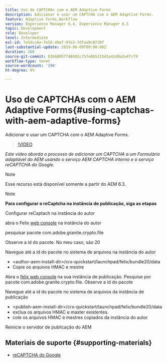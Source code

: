 ```yaml
---
title: Uso de CAPTCHAs com o AEM Adaptive Forms
description: Adicionar e usar um CAPTCHA com o AEM Adaptive Forms.
feature: Adaptive Forms,Workflow
version: Experience Manager 6.4, Experience Manager 6.5
topic: Development
role: Developer
level: Intermediate
exl-id: 7e5dcc6e-fe56-49af-97e3-7dfaa9c8738f
last-substantial-update: 2019-06-09T00:00:00Z
duration: 260
source-git-commit: 03b68057748892c757e0b5315d3a41d0a2e4fc79
workflow-type: tm+mt
source-wordcount: '196'
ht-degree: 0%

---
```


# Uso de CAPTCHAs com o AEM Adaptive Forms{#using-captchas-with-aem-adaptive-forms}

Adicionar e usar um CAPTCHA com o AEM Adaptive Forms.

>[!VIDEO](https://video.tv.adobe.com/v/34704?quality=12&learn=on&captions=por_br)

*Este vídeo aborda o processo de adicionar um CAPTCHA a um Formulário adaptável do AEM usando o serviço AEM CAPTCHA interno e o serviço reCAPTCHA do Google.*

>[!NOTE]
>
>Esse recurso está disponível somente a partir do AEM 6.3.

>[!NOTE]
>
>**Para configurar o reCaptcha na instância de publicação, siga as etapas**
>
>Configurar reCaptach na instância do autor
>
>abra o Felix [web console](http://localhost:4502/system/console/bundles) na instância do autor
>
>pesquisar pacote com.adobe.granite.crypto.file
>
>Observe a id do pacote. No meu caso, são 20
>
>Navegue até a id do pacote no sistema de arquivos na instância do autor
>
>* &lt;author-aem-install-dir>/crx-quickstart/launchpad/felix/bundle20/data
>* Copie os arquivos HMAC e mestre
>
>Abra o [felix web console](http://localhost:4502/system/console/bundles) na sua instância de publicação. Pesquise por pacote com.adobe.granite.crypto.file. Observe a id do pacote
>
>Navegue até a id do pacote no sistema de arquivos da instância de publicação
>
>* &lt;publish-aem-install-dir>/crx-quickstart/launchpad/felix/bundle20/data
>* exclua os arquivos HMAC e master existentes.
>* cole os arquivos HMAC e mestres copiados da instância do autor
>
>Reinicie o servidor de publicação do AEM

## Materiais de suporte {#supporting-materials}

* [reCAPTCHA do Google](https://www.google.com/recaptcha)
